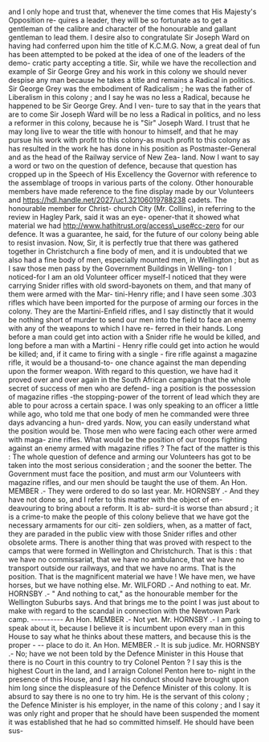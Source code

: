 and I only hope and trust that, whenever the time comes that His Majesty's Opposition re- quires a leader, they will be so fortunate as to get a gentleman of the calibre and character of the honourable and gallant gentleman to lead them. I desire also to congratulate Sir Joseph Ward on having had conferred upon him the title of K.C.M.G. Now, a great deal of fun has been attempted to be poked at the idea of one of the leaders of the demo- cratic party accepting a title. Sir, while we have the recollection and example of Sir George Grey and his work in this colony we should never despise any man because he takes a title and remains a Radical in politics. Sir George Grey was the embodiment of Radicalism ; he was the father of Liberalism in this colony ; and I say he was no less a Radical, because he happened to be Sir George Grey. And I ven- ture to say that in the years that are to come Sir Joseph Ward will be no less a Radical in politics, and no less a reformer in this colony, because he is "Sir" Joseph Ward. I trust that he may long live to wear the title with honour to himself, and that he may pursue his work with profit to this colony-as much profit to this colony as has resulted in the work he has done in his position as Postmaster-General and as the head of the Railway service of New Zea- land. Now I want to say a word or two on the question of defence, because that question has cropped up in the Speech of His Excellency the Governor with reference to the assemblage of troops in various parts of the colony. Other honourable members have made reference to the fine display made by our Volunteers and https://hdl.handle.net/2027/uc1.32106019788238 cadets. The honourable member for Christ- church City (Mr. Collins), in referring to the review in Hagley Park, said it was an eye- opener-that it showed what material we had http://www.hathitrust.org/access\_use#cc-zero for our defence. It was a guarantee, he said, for the future of our colony being able to resist invasion. Now, Sir, it is perfectly true that there was gathered together in Christchurch a fine body of men, and it is undoubted that we also had a fine body of men, especially mounted men, in Wellington ; but as I saw those men pass by the Government Buildings in Welling- ton I noticed-for I am an old Volunteer officer myself-I noticed that they were carrying Snider rifles with old sword-bayonets on them, and that many of them were armed with the Mar- tini-Henry rifle; and I have seen some .303 rifles which have been imported for the purpose of arming our forces in the colony. They are the Martini-Enfield rifles, and I say distinctly that it would be nothing short of murder to send our men into the field to face an enemy with any of the weapons to which I have re- ferred in their hands. Long before a man could get into action with a Snider rifle he would be killed, and long before a man with a Martini - Henry rifle could get into action he would be killed; and, if it came to firing with a single - fire rifle against a magazine rifle, it would be a thousand-to- one chance against the man depending upon the former weapon. With regard to this question, we have had it proved over and over again in the South African campaign that the whole secret of success of men who are defend- ing a position is the possession of magazine rifles -the stopping-power of the torrent of lead which they are able to pour across a certain space. I was only speaking to an officer a little while ago, who told me that one body of men he commanded were three days advancing a hun- dred yards. Now, you can easily understand what the position would be. Those men who were facing each other were armed with maga- zine rifles. What would be the position of our troops fighting against an enemy armed with magazine rifles ? The fact of the matter is this : The whole question of defence and arming our Volunteers has got to be taken into the most serious consideration ; and the sooner the better. The Government must face the position, and must arm our Volunteers with magazine rifles, and our men should be taught the use of them. An Hon. MEMBER .- They were ordered to do so last year. Mr. HORNSBY .- And they have not done so, and I refer to this matter with the object of en- deavouring to bring about a reform. It is ab- surd-it is worse than absurd ; it is a crime-to make the people of this colony believe that we have got the necessary armaments for our citi- zen soldiers, when, as a matter of fact, they are paraded in the public view with those Snider rifles and other obsolete arms. There is another thing that was proved with respect to the camps that were formed in Wellington and Christchurch. That is this : that we have no commissariat, that we have no ambulance, that we have no transport outside our railways, and that we have no arms. That is the position. That is the magnificent material we have ! We have men, we have horses, but we have nothing else. Mr. WILFORD .- And nothing to eat. Mr. HORNSBY .- " And nothing to cat," as the honourable member for the Wellington Suburbs says. And that brings me to the point I was just about to make with regard to the scandal in connection with the Newtown Park camp. \---------- An Hon. MEMBER .- Not yet. Mr. HORNSBY .- I am going to speak about it, because I believe it is incumbent upon every man in this House to say what he thinks about these matters, and because this is the proper \- -- place to do it. An Hon. MEMBER .- It is sub judice. Mr. HORNSBY .- No; have we not been told by the Defence Minister in this House that there is no Court in this country to try Colonel Penton ? I say this is the highest Court in the land, and I arraign Colonel Penton here to- night in the presence of this House, and I say his conduct should have brought upon him long since the displeasure of the Defence Minister of this colony. It is absurd to say there is no one to try him. He is the servant of this colony ; the Defence Minister is his employer, in the name of this colony ; and I say it was only right and proper that he should have been suspended the moment it was established that he had so committed himself. He should have been sus- 